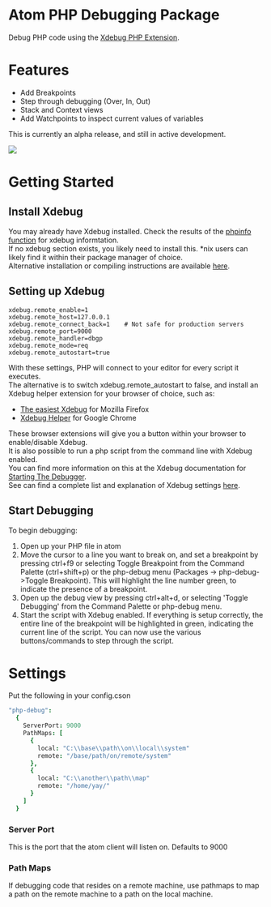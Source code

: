 # Atom PHP Debugging Package

Debug PHP code using the [Xdebug PHP Extension](http://xdebug.org/).

# Features
- Add Breakpoints
- Step through debugging (Over, In, Out)
- Stack and Context views
- Add Watchpoints to inspect current values of variables

This is currently an alpha release, and still in active development.

![](https://raw.githubusercontent.com/gwomacks/php-debug/master/screenshot.png)

# Getting Started

## Install Xdebug ##
You may already have Xdebug installed. Check the results of the [phpinfo function](http://php.net/manual/en/function.phpinfo.php) for xdebug informtation.  
If no xdebug section exists, you likely need to install this. *nix users can likely find it within their package manager of choice.  
Alternative installation or compiling instructions are available [here](http://xdebug.org/docs/install).

## Setting up Xdebug ##

```
xdebug.remote_enable=1
xdebug.remote_host=127.0.0.1
xdebug.remote_connect_back=1    # Not safe for production servers
xdebug.remote_port=9000
xdebug.remote_handler=dbgp
xdebug.remote_mode=req
xdebug.remote_autostart=true
```

With these settings, PHP will connect to your editor for every script it executes.  
The alternative is to switch xdebug.remote_autostart to false, and install an Xdebug helper extension for your browser of choice, such as:
 - [The easiest Xdebug](https://addons.mozilla.org/en-US/firefox/addon/the-easiest-xdebug/) for Mozilla Firefox
 - [Xdebug Helper](https://chrome.google.com/webstore/detail/xdebug-helper/eadndfjplgieldjbigjakmdgkmoaaaoc) for Google Chrome

These browser extensions will give you a button within your browser to enable/disable Xdebug.  
It is also possible to run a php script from the command line with Xdebug enabled.  
You can find more information on this at the Xdebug documentation for [Starting The Debugger](http://xdebug.org/docs/remote#starting).  
See can find a complete list and explanation of Xdebug settings [here](http://xdebug.org/docs/all_settings).

## Start Debugging ##

To begin debugging:
1. Open up your PHP file in atom  
2. Move the cursor to a line you want to break on, and set a breakpoint by pressing ctrl+f9 or selecting Toggle Breakpoint from the Command Palette (ctrl+shift+p) or the php-debug menu (Packages -> php-debug->Toggle Breakpoint). This will highlight the line number green, to indicate the presence of a breakpoint.  
3. Open up the debug view by pressing ctrl+alt+d, or selecting 'Toggle Debugging' from the Command Palette or php-debug menu.  
4. Start the script with Xdebug enabled. If everything is setup correctly, the entire line of the breakpoint will be highlighted in green, indicating the current line of the script. You can now use the various buttons/commands to step through the script.

# Settings

Put the following in your config.cson
```cson
"php-debug":
  {
    ServerPort: 9000
    PathMaps: [
      {
        local: "C:\\base\\path\\on\\local\\system"
        remote: "/base/path/on/remote/system"
      },
      {
        local: "C:\\another\\path\\map"
        remote: "/home/yay/"
      }
    ]
  }
  ```

### Server Port ###
This is the port that the atom client will listen on.
Defaults to 9000

### Path Maps ###
If debugging code that resides on a remote machine, use pathmaps to map a path
on the remote machine to a path on the local machine.
